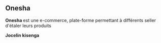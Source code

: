 ## Onesha

<p> <strong>Onesha </strong> est une e-commerce, plate-forme permettant à différents seller d'étaler leurs produits</p>
<strong>Jocelin kisenga</strong>
